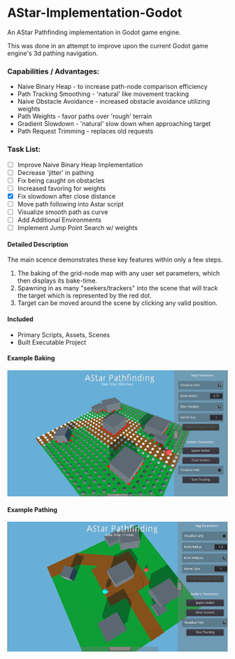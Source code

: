 # AStar-Implementation-Godot #
An AStar Pathfinding implementation in Godot game engine.

This was done in an attempt to improve upon the current Godot game engine's 3d pathing navigation.

### Capabilities / Advantages: ###
* Naive Binary Heap - to increase path-node comparison efficiency
* Path Tracking Smoothing - 'natural' like movement tracking
* Naive Obstacle Avoidance - increased obstacle avoidance utilizing weights
* Path Weights - favor paths over 'rough' terrain
* Gradient Slowdown - 'natural' slow down when approaching target
* Path Request Trimming - replaces old requests

### Task List: ###
- [ ] Improve Naive Binary Heap Implementation
- [ ] Decrease 'jitter' in pathing
- [ ] Fix being caught on obstacles
- [ ] Increased favoring for weights
- [x] Fix slowdown after close distance
- [ ] Move path following into Astar script
- [ ] Visualize smooth path as curve 
- [ ] Add Additional Environments
- [ ] Implement Jump Point Search w/ weights

#### Detailed Description ####
The main scence demonstrates these key features within only a few steps. 
1. The baking of the grid-node map with any user set parameters, which then displays its bake-time. 
2. Spawning in as many "seekers/trackers" into the scene that will track the target which is represented by the red dot. 
3. Target can be moved around the scene by clicking any valid position. 

#### Included ####
* Primary Scripts, Assets, Scenes
* Built Executable Project


#### Example Baking ####
![alt text](https://github.com/JSzajek/AStar-Implementation-Godot/blob/master/Baking_Example.png)

#### Example Pathing ####
![alt text](https://github.com/JSzajek/AStar-Implementation-Godot/blob/master/Pathing_Example.png)
